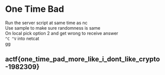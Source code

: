 # One Time Bad

Run the server script at same time as nc  
Use sample to make sure randomness is same  
On local pick option 2 and get wrong to receive answer  
`^C ^V` into netcat  
gg

## actf{one\_time\_pad\_more\_like\_i\_dont\_like\_crypto-1982309}

